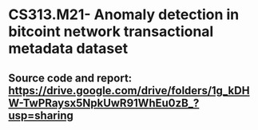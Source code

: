 # CS313.M21- Anomaly detection in bitcoint network transactional metadata dataset
## Source code and report: https://drive.google.com/drive/folders/1g_kDHW-TwPRaysx5NpkUwR91WhEu0zB_?usp=sharing
